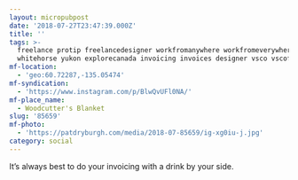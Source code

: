 ```yaml
---
layout: micropubpost
date: '2018-07-27T23:47:39.000Z'
title: ''
tags: >-
  freelance protip freelancedesigner workfromanywhere workfromeverywhere
  whitehorse yukon explorecanada invoicing invoices designer vsco vscofilter
mf-location:
  - 'geo:60.72287,-135.05474'
mf-syndication:
  - 'https://www.instagram.com/p/BlwQvUFl0NA/'
mf-place_name:
  - Woodcutter's Blanket
slug: '85659'
mf-photo:
  - 'https://patdryburgh.com/media/2018-07-85659/ig-xg0iu-j.jpg'
category: social
---
```


It’s always best to do your invoicing with a drink by your side.